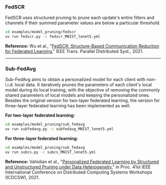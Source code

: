 ### FedSCR

FedSCR uses structured pruning to prune each update's entire filters and channels if their summed parameter values are below a particular threshold.

```bash
cd examples/model_pruning/fedscr
uv run fedscr.py -c fedscr_MNIST_lenet5.yml
```

**Reference:** Wu et al., "[FedSCR: Structure-Based Communication Reduction for Federated Learning](https://ieeexplore.ieee.org/document/9303442)," IEEE Trans. Parallel Distributed Syst., 2021.

---

### Sub-FedAvg

Sub-FedAvg aims to obtain a personalized model for each client with non-i.i.d. local data. It iteratively prunes the parameters of each client's local model during its local training, with the objective of removing the commonly shared parameters of local models and keeping the personalized ones. Besides the original version for two-layer federated learning, the version for three-layer federated learning has been implemented as well.

**For two-layer federated learning:**

```bash
cd examples/model_pruning/sub_fedavg
uv run subfedavg.py -c subfedavg_MNIST_lenet5.yml
```

**For three-layer federated learning:**

```bash
cd examples/model_pruning/sub_fedavg
uv run subcs.py -c subcs_MNIST_lenet5.yml
```

**Reference:** Vahidian et al., "[Personalized Federated Learning by Structured and Unstructured Pruning under Data Heterogeneity](https://arxiv.org/pdf/2105.00562.pdf)," in Proc. 41st IEEE International Conference on Distributed Computing Systems Workshops (ICDCSW), 2021.
